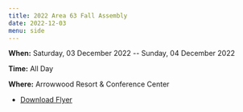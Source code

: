 ```yaml
---
title: 2022 Area 63 Fall Assembly
date: 2022-12-03
menu: side
---
```


**When:** Saturday, 03 December 2022 -- Sunday, 04 December 2022
<!--more-->

**Time:** All Day

**Where:** Arrowwood Resort & Conference Center

- [Download Flyer](/events/2022-area63-fall-assembly/Area63-Fall-Assembly-Flyer-2022.pdf)
